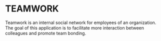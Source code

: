 # TEAMWORK
Teamwork is an internal social network for employees of an organization. The goal of this application is to facilitate more interaction between colleagues and promote team bonding.
